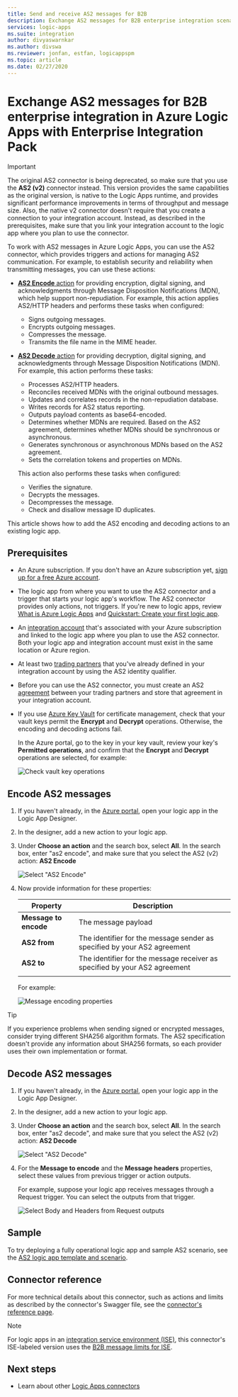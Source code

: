 ```yaml
---
title: Send and receive AS2 messages for B2B
description: Exchange AS2 messages for B2B enterprise integration scenarios by using Azure Logic Apps with Enterprise Integration Pack
services: logic-apps
ms.suite: integration
author: divyaswarnkar
ms.author: divswa
ms.reviewer: jonfan, estfan, logicappspm
ms.topic: article
ms.date: 02/27/2020
---
```


# Exchange AS2 messages for B2B enterprise integration in Azure Logic Apps with Enterprise Integration Pack

> [!IMPORTANT]
> The original AS2 connector is being deprecated, so make sure that you use the **AS2 (v2)** connector instead. 
> This version provides the same capabilities as the original version, is native to the Logic Apps runtime, and provides 
> significant performance improvements in terms of throughput and message size. Also, the native v2 connector doesn't 
> require that you create a connection to your integration account. Instead, as described in the prerequisites, 
> make sure that you link your integration account to the logic app where you plan to use the connector.

To work with AS2 messages in Azure Logic Apps, you can use the AS2 connector, which provides triggers and actions for managing AS2 communication. For example, to establish security and reliability when transmitting messages, you can use these actions:

* [**AS2 Encode** action](#encode) for providing encryption, digital signing, and acknowledgments through Message Disposition Notifications (MDN), which help support non-repudiation. For example, this action applies AS2/HTTP headers and performs these tasks when configured:

  * Signs outgoing messages.
  * Encrypts outgoing messages.
  * Compresses the message.
  * Transmits the file name in the MIME header.

* [**AS2 Decode** action](#decode) for providing decryption, digital signing, and acknowledgments through Message Disposition Notifications (MDN). For example, this action performs these tasks:

  * Processes AS2/HTTP headers.
  * Reconciles received MDNs with the original outbound messages.
  * Updates and correlates records in the non-repudiation database.
  * Writes records for AS2 status reporting.
  * Outputs payload contents as base64-encoded.
  * Determines whether MDNs are required. Based on the AS2 agreement, determines whether MDNs should be synchronous or asynchronous.
  * Generates synchronous or asynchronous MDNs based on the AS2 agreement.
  * Sets the correlation tokens and properties on MDNs.

  This action also performs these tasks when configured:

  * Verifies the signature.
  * Decrypts the messages.
  * Decompresses the message.
  * Check and disallow message ID duplicates.

This article shows how to add the AS2 encoding and decoding actions to an existing logic app.

## Prerequisites

* An Azure subscription. If you don't have an Azure subscription yet, [sign up for a free Azure account](https://azure.microsoft.com/free/).

* The logic app from where you want to use the AS2 connector and a trigger that starts your logic app's workflow. The AS2 connector provides only actions, not triggers. If you're new to logic apps, review [What is Azure Logic Apps](../logic-apps/logic-apps-overview.md) and [Quickstart: Create your first logic app](../logic-apps/quickstart-create-first-logic-app-workflow.md).

* An [integration account](../logic-apps/logic-apps-enterprise-integration-create-integration-account.md) that's associated with your Azure subscription and linked to the logic app where you plan to use the AS2 connector. Both your logic app and integration account must exist in the same location or Azure region.

* At least two [trading partners](../logic-apps/logic-apps-enterprise-integration-partners.md) that you've already defined in your integration account by using the AS2 identity qualifier.

* Before you can use the AS2 connector, you must create an AS2 [agreement](../logic-apps/logic-apps-enterprise-integration-agreements.md) between your trading partners and store that agreement in your integration account.

* If you use [Azure Key Vault](../key-vault/general/overview.md) for certificate management, check that your vault keys permit the **Encrypt** and **Decrypt** operations. Otherwise, the encoding and decoding actions fail.

  In the Azure portal, go to the key in your key vault, review your key's **Permitted operations**, and confirm that the **Encrypt** and **Decrypt** operations are selected, for example:

  ![Check vault key operations](media/logic-apps-enterprise-integration-as2/key-vault-permitted-operations.png)

<a name="encode"></a>

## Encode AS2 messages

1. If you haven't already, in the [Azure portal](https://portal.azure.com), open your logic app in the Logic App Designer.

1. In the designer, add a new action to your logic app.

1. Under **Choose an action** and the search box, select **All**. In the search box, enter "as2 encode", and make sure that you select the AS2 (v2) action: **AS2 Encode**

   ![Select "AS2 Encode"](./media/logic-apps-enterprise-integration-as2/select-as2-encode.png)

1. Now provide information for these properties:

   | Property | Description |
   |----------|-------------|
   | **Message to encode** | The message payload |
   | **AS2 from** | The identifier for the message sender as specified by your AS2 agreement |
   | **AS2 to** | The identifier for the message receiver as specified by your AS2 agreement |
   |||

   For example:

   ![Message encoding properties](./media/logic-apps-enterprise-integration-as2/as2-message-encoding-details.png)

> [!TIP]
> If you experience problems when sending signed or encrypted messages, consider trying different SHA256 algorithm formats. 
> The AS2 specification doesn't provide any information about SHA256 formats, so each provider uses their own implementation or format.

<a name="decode"></a>

## Decode AS2 messages

1. If you haven't already, in the [Azure portal](https://portal.azure.com), open your logic app in the Logic App Designer.

1. In the designer, add a new action to your logic app.

1. Under **Choose an action** and the search box, select **All**. In the search box, enter "as2 decode", and make sure that you select the AS2 (v2) action: **AS2 Decode**

   ![Select "AS2 Decode"](media/logic-apps-enterprise-integration-as2/select-as2-decode.png)

1. For the **Message to encode** and the **Message headers** properties, select these values from previous trigger or action outputs.

   For example, suppose your logic app receives messages through a Request trigger. You can select the outputs from that trigger.

   ![Select Body and Headers from Request outputs](media/logic-apps-enterprise-integration-as2/as2-message-decoding-details.png)

## Sample

To try deploying a fully operational logic app and sample AS2 scenario, see the [AS2 logic app template and scenario](https://azure.microsoft.com/documentation/templates/201-logic-app-as2-send-receive/).

## Connector reference

For more technical details about this connector, such as actions and limits as described by the connector's Swagger file, see the [connector's reference page](/connectors/as2/). 

> [!NOTE]
> For logic apps in an [integration service environment (ISE)](../logic-apps/connect-virtual-network-vnet-isolated-environment-overview.md), 
> this connector's ISE-labeled version uses the [B2B message limits for ISE](../logic-apps/logic-apps-limits-and-config.md#b2b-protocol-limits).

## Next steps

* Learn about other [Logic Apps connectors](../connectors/apis-list.md)
